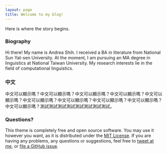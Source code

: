 ```yaml
---
layout: page
title: Welcome to my blog!
---
```


Here is where the story begins.

### Biography

Hi there! My name is Andrea Shih. I received a BA in literature from National Sun Yat-sen University. At the moment, I am pursuing an MA degree in linguistics at National Taiwan University. My research interests lie in the field of computational linguistics. 

### 中文

中文可以顯示嗎？中文可以顯示嗎？中文可以顯示嗎？中文可以顯示嗎？中文可以顯示嗎？中文可以顯示嗎？中文可以顯示嗎？中文可以顯示嗎？中文可以顯示嗎？中文可以顯示嗎？測試測試測試測試測試測試測試測試。

### Questions?

This theme is completely free and open source software. You may use it however you want, as it is distributed under the [MIT License](http://choosealicense.com/licenses/mit/). If you are having any problems, any questions or suggestions, feel free to [tweet at me](https://twitter.com/intent/tweet?text=My%question%about%Lagrange%is:%&amp;via=paululele), or [file a GitHub issue](https://github.com/lenpaul/lagrange/issues/new).

